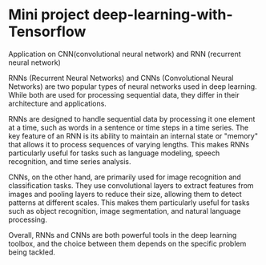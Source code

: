 # Mini project deep-learning-with-Tensorflow
Application on CNN(convolutional neural network) and RNN (recurrent neural network)

RNNs (Recurrent Neural Networks) and CNNs (Convolutional Neural Networks) are two popular types of neural networks used in deep learning. While both are used for processing sequential data, they differ in their architecture and applications.

RNNs are designed to handle sequential data by processing it one element at a time, such as words in a sentence or time steps in a time series. The key feature of an RNN is its ability to maintain an internal state or "memory" that allows it to process sequences of varying lengths. This makes RNNs particularly useful for tasks such as language modeling, speech recognition, and time series analysis.

CNNs, on the other hand, are primarily used for image recognition and classification tasks. They use convolutional layers to extract features from images and pooling layers to reduce their size, allowing them to detect patterns at different scales. This makes them particularly useful for tasks such as object recognition, image segmentation, and natural language processing.

Overall, RNNs and CNNs are both powerful tools in the deep learning toolbox, and the choice between them depends on the specific problem being tackled.
